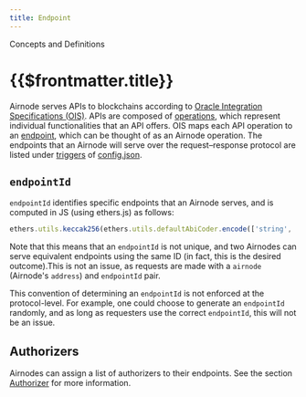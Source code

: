 ```yaml
---
title: Endpoint
---
```

<TitleSpan>Concepts and Definitions</TitleSpan>
# {{$frontmatter.title}}

<TocHeader />
<TOC class="table-of-contents" :include-level="[2,3]" />

Airnode serves APIs to blockchains according to [Oracle Integration Specifications (OIS)](../../specifications/ois.md). APIs are composed of [operations](../../specifications/ois.md#_4-4-paths), which represent individual functionalities that an API offers. OIS maps each API operation to an [endpoint](../../specifications/ois.md#_5-endpoints), which can be thought of as an Airnode operation. The endpoints that an Airnode will serve over the request–response protocol are listed under [triggers](../../deployment-files/config-json.md#triggers) of [config.json](../../deployment-files/config-json.md).

## `endpointId`

`endpointId` identifies specific endpoints that an Airnode serves, and is computed in JS (using ethers.js) as follows:

```js
ethers.utils.keccak256(ethers.utils.defaultAbiCoder.encode(['string', 'string'], [oisTitle, endpointName]));
```

Note that this means that an `endpointId` is not unique, and two Airnodes can serve equivalent endpoints using the same ID (in fact, this is the desired outcome).This is not an issue, as requests are made with a `airnode` (Airnode's `address`) and `endpointId` pair.

This convention of determining an `endpointId` is not enforced at the protocol-level. For example, one could choose to generate an `endpointId` randomly, and as long as requesters use the correct `endpointId`, this will not be an issue.

## Authorizers

Airnodes can assign a list of authorizers to their endpoints.
See the section [Authorizer](authorizer.md) for more information.

